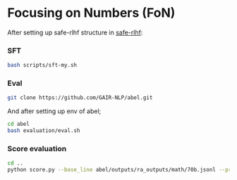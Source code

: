 # Focusing on Numbers (FoN)

After setting up safe-rlhf structure in [safe-rlhf](safe-rlhf-README.md):

### SFT
```bash
bash scripts/sft-my.sh
```
### Eval
```bash
git clone https://github.com/GAIR-NLP/abel.git
```
And after setting up env of abel;
```bash
cd abel
bash evaluation/eval.sh
```
### Score evaluation
```bash
cd ..
python score.py --base_line abel/outputs/ra_outputs/math/70b.jsonl --pred_file abel/outputs/onlynum_outputs/math/70b.jsonl
```